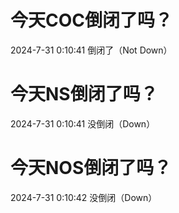 # 今天COC倒闭了吗？

2024-7-31 0:10:41 倒闭了（Not Down）

# 今天NS倒闭了吗？

2024-7-31 0:10:41 没倒闭（Down）

# 今天NOS倒闭了吗？

2024-7-31 0:10:42 没倒闭（Down）

